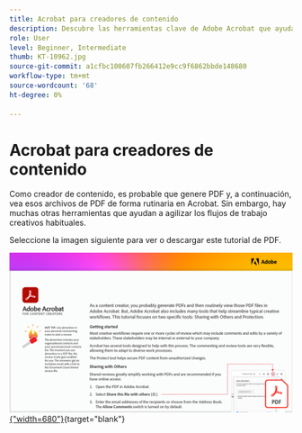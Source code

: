 ```yaml
---
title: Acrobat para creadores de contenido
description: Descubre las herramientas clave de Adobe Acrobat que ayudan a agilizar los flujos de trabajo creativos
role: User
level: Beginner, Intermediate
thumb: KT-10962.jpg
source-git-commit: a1cfbc100607fb266412e9cc9f6862bbde148680
workflow-type: tm+mt
source-wordcount: '68'
ht-degree: 0%

---
```


# Acrobat para creadores de contenido

Como creador de contenido, es probable que genere PDF y, a continuación, vea esos archivos de PDF de forma rutinaria en Acrobat. Sin embargo, hay muchas otras herramientas que ayudan a agilizar los flujos de trabajo creativos habituales.

Seleccione la imagen siguiente para ver o descargar este tutorial de PDF.

[![Imagen de la primera página del tutorial](assets/Acrobatforcontentcreators.png){&quot;width=680&quot;}](assets/AcrobatforContentCreators.pdf){target=&quot;blank&quot;}
